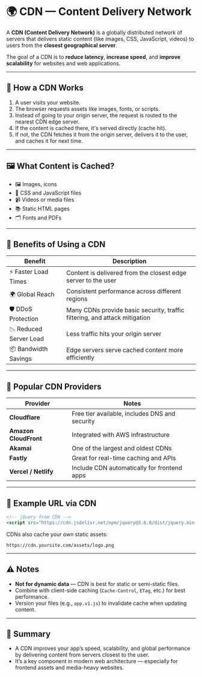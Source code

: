 # 🌍 CDN — Content Delivery Network

A **CDN (Content Delivery Network)** is a globally distributed network of servers that delivers static content (like images, CSS, JavaScript, videos) to users from the **closest geographical server**.

The goal of a CDN is to **reduce latency**, **increase speed**, and **improve scalability** for websites and web applications.

---

## 🧭 How a CDN Works

1. A user visits your website.
2. The browser requests assets like images, fonts, or scripts.
3. Instead of going to your origin server, the request is routed to the nearest CDN edge server.
4. If the content is cached there, it's served directly (cache hit).
5. If not, the CDN fetches it from the origin server, delivers it to the user, and caches it for next time.

---

## 🖼️ What Content is Cached?

- 🖼 Images, icons
- 📄 CSS and JavaScript files
- 📹 Videos or media files
- 📚 Static HTML pages
- 🗂 Fonts and PDFs

---

## 🚀 Benefits of Using a CDN

| Benefit                | Description                                                                |
| ---------------------- | -------------------------------------------------------------------------- |
| ⚡ Faster Load Times   | Content is delivered from the closest edge server to the user              |
| 🌍 Global Reach        | Consistent performance across different regions                            |
| 🛡️ DDoS Protection     | Many CDNs provide basic security, traffic filtering, and attack mitigation |
| 📉 Reduced Server Load | Less traffic hits your origin server                                       |
| 📦 Bandwidth Savings   | Edge servers serve cached content more efficiently                         |

---

## 🧪 Popular CDN Providers

| Provider              | Notes                                          |
| --------------------- | ---------------------------------------------- |
| **Cloudflare**        | Free tier available, includes DNS and security |
| **Amazon CloudFront** | Integrated with AWS infrastructure             |
| **Akamai**            | One of the largest and oldest CDNs             |
| **Fastly**            | Great for real-time caching and APIs           |
| **Vercel / Netlify**  | Include CDN automatically for frontend apps    |

---

## 🔧 Example URL via CDN

```html
<!-- jQuery from CDN -->
<script src="https://cdn.jsdelivr.net/npm/jquery@3.6.0/dist/jquery.min.js"></script>
```

CDNs also cache your own static assets:

```text
https://cdn.yoursite.com/assets/logo.png
```

---

## ⚠️ Notes

- **Not for dynamic data** — CDN is best for static or semi-static files.
- Combine with client-side caching (`Cache-Control`, `ETag`, etc.) for best performance.
- Version your files (e.g., `app.v1.js`) to invalidate cache when updating content.

---

## 🧠 Summary

- A CDN improves your app’s speed, scalability, and global performance by delivering content from servers closest to the user.
- It’s a key component in modern web architecture — especially for frontend assets and media-heavy websites.
